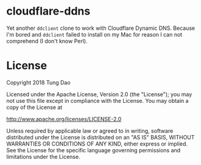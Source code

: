 # cloudflare-ddns

Yet another `ddclient` clone to work with Cloudflare Dynamic DNS. Because I'm
bored and `ddclient` failed to install on my Mac for reason I can not comprehend
(I don't know Perl).

# License

Copyright 2018 Tung Dao

Licensed under the Apache License, Version 2.0 (the "License"); you may not use
this file except in compliance with the License. You may obtain a copy of the
License at

http://www.apache.org/licenses/LICENSE-2.0

Unless required by applicable law or agreed to in writing, software distributed
under the License is distributed on an "AS IS" BASIS, WITHOUT WARRANTIES OR
CONDITIONS OF ANY KIND, either express or implied. See the License for the
specific language governing permissions and limitations under the License.
